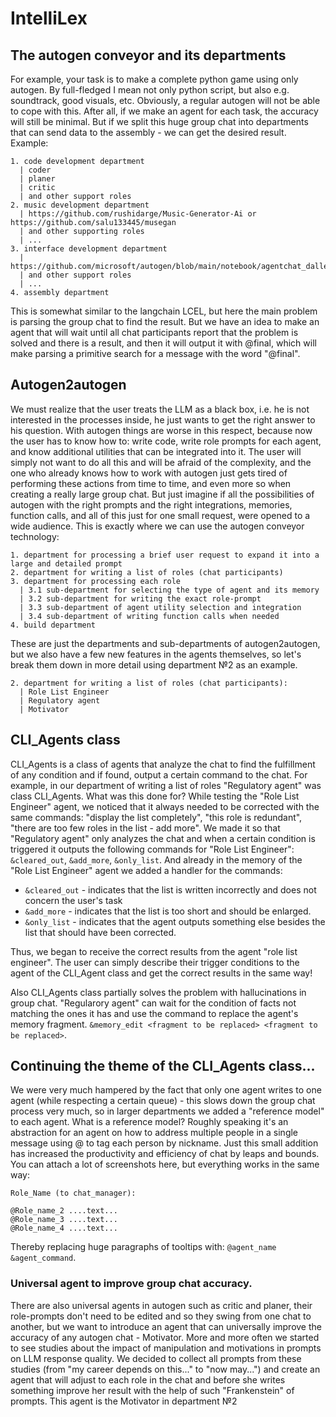 # IntelliLex
## The autogen conveyor and its departments
For example, your task is to make a complete python game using only autogen. By full-fledged I mean not only python script, but also e.g. soundtrack, good visuals, etc.
Obviously, a regular autogen will not be able to cope with this. After all, if we make an agent for each task, the accuracy will still be minimal. But if we split this huge group chat into departments that can send data to the assembly - we can get the desired result.
Example:
```
1. code development department
  | coder
  | planer
  | critic
  | and other support roles
2. music development department
  | https://github.com/rushidarge/Music-Generator-Ai or https://github.com/salu133445/musegan
  | and other supporting roles
  | ...
3. interface development department
  | https://github.com/microsoft/autogen/blob/main/notebook/agentchat_dalle_and_gpt4v.ipynb
  | and other support roles
  | ...
4. assembly department
```
This is somewhat similar to the langchain LCEL, but here the main problem is parsing the group chat to find the result. But we have an idea to make an agent that will wait until all chat participants report that the problem is solved and there is a result, and then it will output it with @final, which will make parsing a primitive search for a message with the word "@final".

## Autogen2autogen
We must realize that the user treats the LLM as a black box, i.e. he is not interested in the processes inside, he just wants to get the right answer to his question. With autogen things are worse in this respect, because now the user has to know how to: write code, write role prompts for each agent, and know additional utilities that can be integrated into it. The user will simply not want to do all this and will be afraid of the complexity, and the one who already knows how to work with autogen just gets tired of performing these actions from time to time, and even more so when creating a really large group chat. But just imagine if all the possibilities of autogen with the right prompts and the right integrations, memories, function calls, and all of this just for one small request, were opened to a wide audience. This is exactly where we can use the autogen conveyor technology:
```
1. department for processing a brief user request to expand it into a large and detailed prompt 
2. department for writing a list of roles (chat participants)
3. department for processing each role
  | 3.1 sub-department for selecting the type of agent and its memory
  | 3.2 sub-department for writing the exact role-prompt
  | 3.3 sub-department of agent utility selection and integration
  | 3.4 sub-department of writing function calls when needed
4. build department
```
These are just the departments and sub-departments of autogen2autogen, but we also have a few new features in the agents themselves, so let's break them down in more detail using department №2 as an example.
```
2. department for writing a list of roles (chat participants):
  | Role List Engineer
  | Regulatory agent
  | Motivator
```
## CLI_Agents class
CLI_Agents is a class of agents that analyze the chat to find the fulfillment of any condition and if found, output a certain command to the chat. For example, in our department of writing a list of roles "Regulatory agent" was class CLI_Agents. What was this done for? While testing the "Role List Engineer" agent, we noticed that it always needed to be corrected with the same commands: "display the list completely", "this role is redundant", "there are too few roles in the list - add more". We made it so that "Regulatory agent" only analyzes the chat and when a certain condition is triggered it outputs the following commands for "Role List Engineer": `&cleared_out`, `&add_more`, `&only_list`. And already in the memory of the "Role List Engineer" agent we added a handler for the commands:
* ```&cleared_out``` - indicates that the list is written incorrectly and does not concern the user's task
* ```&add_more``` - indicates that the list is too short and should be enlarged.
* ```&only_list``` - indicates that the agent outputs something else besides the list that should have been corrected.
  
Thus, we began to receive the correct results from the agent "role list engineer". The user can simply describe their trigger conditions to the agent of the CLI_Agent class and get the correct results in the same way!

Also CLI_Agents class partially solves the problem with hallucinations in group chat. "Regularory agent" can wait for the condition of facts not matching the ones it has and use the command to replace the agent's memory fragment.
`&memory_edit <fragment to be replaced> <fragment to be replaced>`.
## Continuing the theme of the CLI_Agents class...
We were very much hampered by the fact that only one agent writes to one agent (while respecting a certain queue) - this slows down the group chat process very much, so in larger departments we added a "reference model" to each agent. What is a reference model? Roughly speaking it's an abstraction for an agent on how to address multiple people in a single message using @ to tag each person by nickname. Just this small addition has increased the productivity and efficiency of chat by leaps and bounds. You can attach a lot of screenshots here, but everything works in the same way:
```
Role_Name (to chat_manager):

@Role_name_2 ....text...
@Role_name_3 ....text...
@Role_name_4 ....text...
```
Thereby replacing huge paragraphs of tooltips with: `@agent_name &agent_command`.
### Universal agent to improve group chat accuracy.
There are also universal agents in autogen such as critic and planer, their role-prompts don't need to be edited and so they swing from one chat to another, but we want to introduce an agent that can universally improve the accuracy of any autogen chat - Motivator.
More and more often we started to see studies about the impact of manipulation and motivations in prompts on LLM response quality. We decided to collect all prompts from these studies (from "my career depends on this..." to "now may...") and create an agent that will adjust to each role in the chat and before she writes something improve her result with the help of such "Frankenstein" of prompts. This agent is the Motivator in department №2
